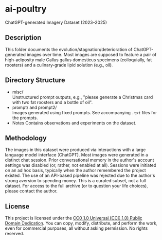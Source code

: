 # ai-poultry
ChatGPT-generated Imagery Dataset (2023–2025)


## Description
This folder documents the evolution/stagnation/deterioration of ChatGPT-generated images over time. Most images are supposed to feature a pair of high-adiposity male Gallus gallus domesticus specimens (colloquially, fat roosters) and a culinary-grade lipid solution (e.g., oil).

## Directory Structure
- misc/  
  Unstructured prompt outputs, e.g., "please generate a Christmas card with two fat roosters and a bottle of oil".
- prompt/ and prompt2/  
  Images generated using fixed prompts. See accompanying `.txt` files for the prompts.
- Notes
  Contains observations and experiments on the dataset. 

## Methodology
The images in this dataset were produced via interactions with a large language model interface (ChatGPT). Most images were generated in a distinct chat session. Prior conversational memory  in the author's account settings was disabled (or, rather, not enabled at all). Sessions were initiated on an ad hoc basis, typically when the author remembered the project existed. The use of an API-based pipeline was rejected due to the author's strong aversion to spending money. This is a curated subset, not a full dataset. For access to the full archive (or to question your life choices), please contact the author.

## License
This project is licensed under the [CC0 1.0 Universal (CC0 1.0) Public Domain Dedication](https://creativecommons.org/publicdomain/zero/1.0/). You can copy, modify, distribute, and perform the work, even for commercial purposes, all without asking permission. No rights reserved.
